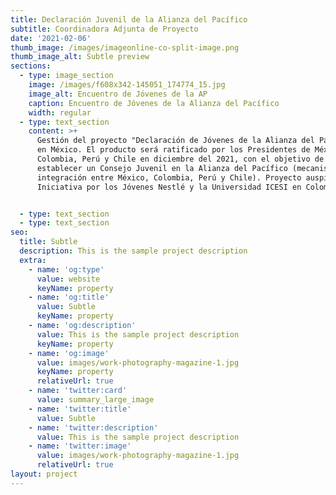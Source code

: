 ```yaml
---
title: Declaración Juvenil de la Alianza del Pacífico
subtitle: Coordinadora Adjunta de Proyecto
date: '2021-02-06'
thumb_image: /images/imageonline-co-split-image.png
thumb_image_alt: Subtle preview
sections:
  - type: image_section
    image: /images/f608x342-145051_174774_15.jpg
    image_alt: Encuentro de Jóvenes de la AP
    caption: Encuentro de Jóvenes de la Alianza del Pacífico
    width: regular
  - type: text_section
    content: >+
      Gestión del proyecto "Declaración de Jóvenes de la Alianza del Pacífico"
      en México. El producto será ratificado por los Presidentes de México,
      Colombia, Perú y Chile en diciembre del 2021, con el objetivo de
      establecer un Consejo Juvenil en la Alianza del Pacífico (mecanismo de
      integración entre México, Colombia, Perú y Chile). Proyecto auspiciado por
      Iniciativa por los Jóvenes Nestlé y la Universidad ICESI en Colombia.


  - type: text_section
  - type: text_section
seo:
  title: Subtle
  description: This is the sample project description
  extra:
    - name: 'og:type'
      value: website
      keyName: property
    - name: 'og:title'
      value: Subtle
      keyName: property
    - name: 'og:description'
      value: This is the sample project description
      keyName: property
    - name: 'og:image'
      value: images/work-photography-magazine-1.jpg
      keyName: property
      relativeUrl: true
    - name: 'twitter:card'
      value: summary_large_image
    - name: 'twitter:title'
      value: Subtle
    - name: 'twitter:description'
      value: This is the sample project description
    - name: 'twitter:image'
      value: images/work-photography-magazine-1.jpg
      relativeUrl: true
layout: project
---
```

